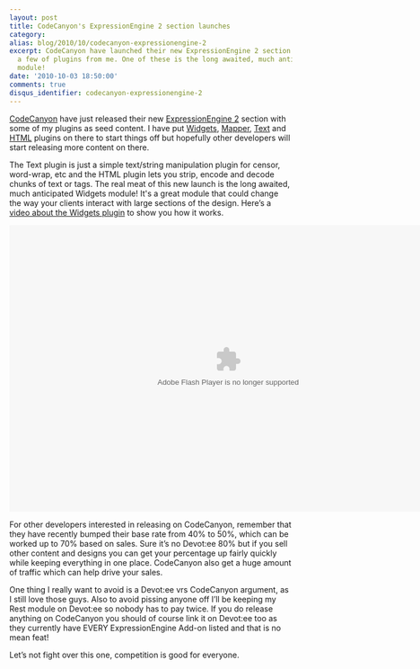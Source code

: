 ```yaml
---
layout: post
title: CodeCanyon's ExpressionEngine 2 section launches
category: 
alias: blog/2010/10/codecanyon-expressionengine-2
excerpt: CodeCanyon have launched their new ExpressionEngine 2 section along with
  a few of plugins from me. One of these is the long awaited, much anticipated Widgets
  module!
date: '2010-10-03 18:50:00'
comments: true
disqus_identifier: codecanyon-expressionengine-2
---
```


[CodeCanyon](http://codecanyon.com/?ref=pjsturgeon) have just released their new [ExpressionEngine 2](http://codecanyon.net/category/plugins/expressionengine?ref=pjsturgeon) section with some of my plugins as seed content. I have put [Widgets](http://codecanyon.net/item/widgets/127932?ref=pjsturgeon), [Mapper](http://codecanyon.net/item/mapper/128328?ref=pjsturgeon), [Text](http://codecanyon.net/item/text-plugin/128322?ref=pjsturgeon) and [HTML](http://codecanyon.net/item/html-plugin/128312?ref=pjsturgeon) plugins on there to start things off but hopefully other developers will start releasing more content on there.

The Text plugin is just a simple text/string manipulation plugin for censor, word-wrap, etc and the HTML plugin lets you strip, encode and decode chunks of text or tags. The real meat of this new launch is the long awaited, much anticipated Widgets module! It's a great module that could change the way your clients interact with large sections of the design. Here’s a [video about the Widgets plugin](http://blip.tv/file/4059118) to show you how it works.

<object style="width: 780px; height: 510px;" classid="clsid:d27cdb6e-ae6d-11cf-96b8-444553540000" width="780" height="510" codebase="http://download.macromedia.com/pub/shockwave/cabs/flash/swflash.cab#version=6,0,40,0">
<param name="src" value="http://blip.tv/play/g7lmgfj0GgI.m4v">
<embed style="width: 780px; height: 510px;" width="780" height="510" src="http://blip.tv/play/g7lmgfj0GgI.m4v" type="application/x-shockwave-flash"></embed>
</object>

For other developers interested in releasing on CodeCanyon, remember that they have recently bumped their base rate from 40% to 50%, which can be worked up to 70% based on sales. Sure it’s no Devot:ee 80% but if you sell other content and designs you can get your percentage up fairly quickly while keeping everything in one place. CodeCanyon also get a huge amount of traffic which can help drive your sales.

One thing I really want to avoid is a Devot:ee vrs CodeCanyon argument, as I still love those guys. Also to avoid pissing anyone off I’ll be keeping my Rest module on Devot:ee so nobody has to pay twice. If you do release anything on CodeCanyon you should of course link it on Devot:ee too as they currently have EVERY ExpressionEngine Add-on listed and that is no mean feat!

Let’s not fight over this one, competition is good for everyone.

